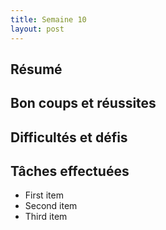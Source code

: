 ```yaml
---
title: Semaine 10
layout: post
---
```


## Résumé

## Bon coups et réussites

## Difficultés et défis

## Tâches effectuées

- First item
- Second item
- Third item
